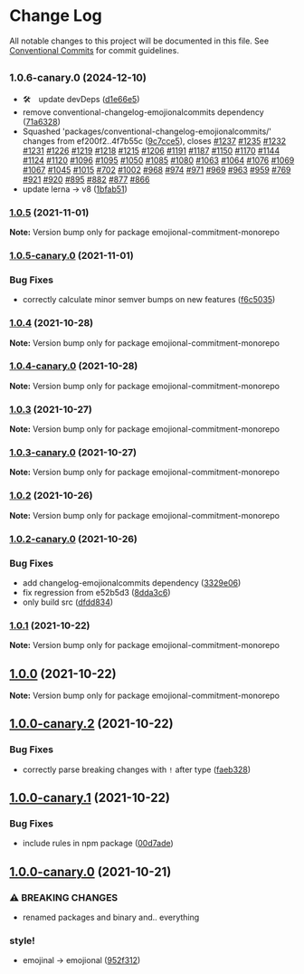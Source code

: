 # Change Log

All notable changes to this project will be documented in this file.
See [Conventional Commits](https://conventionalcommits.org) for commit guidelines.

## <small>1.0.6-canary.0 (2024-12-10)</small>

- 🛠️  update devDeps ([d1e66e5](https://github.com/andyjy/emojional-commitment/commit/d1e66e5))
- remove conventional-changelog-emojionalcommits dependency ([71a6328](https://github.com/andyjy/emojional-commitment/commit/71a6328))
- Squashed 'packages/conventional-changelog-emojionalcommits/' changes from ef200f2..4f7b55c ([9c7cce5](https://github.com/andyjy/emojional-commitment/commit/9c7cce5)), closes [#1237](https://github.com/andyjy/emojional-commitment/issues/1237) [#1235](https://github.com/andyjy/emojional-commitment/issues/1235) [#1232](https://github.com/andyjy/emojional-commitment/issues/1232) [#1231](https://github.com/andyjy/emojional-commitment/issues/1231) [#1226](https://github.com/andyjy/emojional-commitment/issues/1226) [#1219](https://github.com/andyjy/emojional-commitment/issues/1219) [#1218](https://github.com/andyjy/emojional-commitment/issues/1218) [#1215](https://github.com/andyjy/emojional-commitment/issues/1215) [#1206](https://github.com/andyjy/emojional-commitment/issues/1206) [#1191](https://github.com/andyjy/emojional-commitment/issues/1191) [#1187](https://github.com/andyjy/emojional-commitment/issues/1187) [#1150](https://github.com/andyjy/emojional-commitment/issues/1150) [#1170](https://github.com/andyjy/emojional-commitment/issues/1170) [#1144](https://github.com/andyjy/emojional-commitment/issues/1144) [#1124](https://github.com/andyjy/emojional-commitment/issues/1124) [#1120](https://github.com/andyjy/emojional-commitment/issues/1120) [#1096](https://github.com/andyjy/emojional-commitment/issues/1096) [#1095](https://github.com/andyjy/emojional-commitment/issues/1095) [#1050](https://github.com/andyjy/emojional-commitment/issues/1050) [#1085](https://github.com/andyjy/emojional-commitment/issues/1085) [#1080](https://github.com/andyjy/emojional-commitment/issues/1080) [#1063](https://github.com/andyjy/emojional-commitment/issues/1063) [#1064](https://github.com/andyjy/emojional-commitment/issues/1064) [#1076](https://github.com/andyjy/emojional-commitment/issues/1076) [#1069](https://github.com/andyjy/emojional-commitment/issues/1069) [#1067](https://github.com/andyjy/emojional-commitment/issues/1067) [#1045](https://github.com/andyjy/emojional-commitment/issues/1045) [#1015](https://github.com/andyjy/emojional-commitment/issues/1015) [#702](https://github.com/andyjy/emojional-commitment/issues/702) [#1002](https://github.com/andyjy/emojional-commitment/issues/1002) [#968](https://github.com/andyjy/emojional-commitment/issues/968) [#974](https://github.com/andyjy/emojional-commitment/issues/974) [#971](https://github.com/andyjy/emojional-commitment/issues/971) [#969](https://github.com/andyjy/emojional-commitment/issues/969) [#963](https://github.com/andyjy/emojional-commitment/issues/963) [#959](https://github.com/andyjy/emojional-commitment/issues/959) [#769](https://github.com/andyjy/emojional-commitment/issues/769) [#921](https://github.com/andyjy/emojional-commitment/issues/921) [#920](https://github.com/andyjy/emojional-commitment/issues/920) [#895](https://github.com/andyjy/emojional-commitment/issues/895) [#882](https://github.com/andyjy/emojional-commitment/issues/882) [#877](https://github.com/andyjy/emojional-commitment/issues/877) [#866](https://github.com/andyjy/emojional-commitment/issues/866)
- update lerna -> v8 ([1bfab51](https://github.com/andyjy/emojional-commitment/commit/1bfab51))

### [1.0.5](https://github.com/andyjy/emojional-commitment/compare/v1.0.5-canary.0...v1.0.5) (2021-11-01)

**Note:** Version bump only for package emojional-commitment-monorepo

### [1.0.5-canary.0](https://github.com/andyjy/emojional-commitment/compare/v1.0.4...v1.0.5-canary.0) (2021-11-01)

### Bug Fixes

- correctly calculate minor semver bumps on new features ([f6c5035](https://github.com/andyjy/emojional-commitment/commit/f6c5035adb3dc18b819a0b77396b256067c4e6a1))

### [1.0.4](https://github.com/andyjy/emojional-commitment/compare/v1.0.4-canary.0...v1.0.4) (2021-10-28)

**Note:** Version bump only for package emojional-commitment-monorepo

### [1.0.4-canary.0](https://github.com/andyjy/emojional-commitment/compare/v1.0.3...v1.0.4-canary.0) (2021-10-28)

**Note:** Version bump only for package emojional-commitment-monorepo

### [1.0.3](https://github.com/andyjy/emojional-commitment/compare/v1.0.3-canary.0...v1.0.3) (2021-10-27)

**Note:** Version bump only for package emojional-commitment-monorepo

### [1.0.3-canary.0](https://github.com/andyjy/emojional-commitment/compare/v1.0.2...v1.0.3-canary.0) (2021-10-27)

**Note:** Version bump only for package emojional-commitment-monorepo

### [1.0.2](https://github.com/andyjy/emojional-commitment/compare/v1.0.2-canary.0...v1.0.2) (2021-10-26)

**Note:** Version bump only for package emojional-commitment-monorepo

### [1.0.2-canary.0](https://github.com/andyjy/emojional-commitment/compare/v1.0.1...v1.0.2-canary.0) (2021-10-26)

### Bug Fixes

- add changelog-emojionalcommits dependency ([3329e06](https://github.com/andyjy/emojional-commitment/commit/3329e0610e74916414e5d063462f9742f9a7a504))
- fix regression from e52b5d3 ([8dda3c6](https://github.com/andyjy/emojional-commitment/commit/8dda3c6b411f13fb8ca2408cffd881e0b50c9f16))
- only build src ([dfdd834](https://github.com/andyjy/emojional-commitment/commit/dfdd83493a7a51b6f9c491ea67f45af174300864))

### [1.0.1](https://github.com/andyjy/emojional-commitment/compare/v1.0.0...v1.0.1) (2021-10-22)

**Note:** Version bump only for package emojional-commitment-monorepo

## [1.0.0](https://github.com/andyjy/emojional-commitment/compare/v1.0.0-canary.2...v1.0.0) (2021-10-22)

**Note:** Version bump only for package emojional-commitment-monorepo

## [1.0.0-canary.2](https://github.com/andyjy/emojional-commitment/compare/v1.0.0-canary.1...v1.0.0-canary.2) (2021-10-22)

### Bug Fixes

- correctly parse breaking changes with `!` after type ([faeb328](https://github.com/andyjy/emojional-commitment/commit/faeb328242b4aca8e4ade165965564ef096633a0))

## [1.0.0-canary.1](https://github.com/andyjy/emojional-commitment/compare/v1.0.0-canary.0...v1.0.0-canary.1) (2021-10-22)

### Bug Fixes

- include rules in npm package ([00d7ade](https://github.com/andyjy/emojional-commitment/commit/00d7ade89a7ada40395a5d37d4c493a705413d0d))

## [1.0.0-canary.0](https://github.com/andyjy/emojional-commitment/compare/v0.2.5-canary.2...v1.0.0-canary.0) (2021-10-21)

### ⚠ BREAKING CHANGES

- renamed packages and binary and.. everything

### style!

- emojinal -> emojional ([952f312](https://github.com/andyjy/emojional-commitment/commit/952f3126b3351b30b1e098653fff81e09d441f93))
